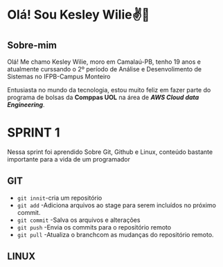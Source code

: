 # Olá! Sou Kesley Wilie✌️👋
## Sobre-mim
Olá! Me chamo Kesley Wilie, moro em Camalaú-PB, tenho 19 anos e atualmente curssando o 2º período de Análise e Desenvolimento de Sistemas no IFPB-Campus Monteiro

Entusiasta no mundo da tecnologia, estou muito feliz em fazer parte do programa de bolsas da **Comppas UOL** na área de _**AWS Cloud data Engineering**_. 

# SPRINT 1
Nessa sprint foi aprendido Sobre Git, Github e Linux, conteúdo bastante importante para a vida de um programador

## GIT


* `git innit`-cria um repositório
* `git add` -Adiciona arquivos ao stage para serem incluídos no próximo commit.
* `git commit` -Salva os arquivos e alterações
* `git push` -Envia os commits para o repositório remoto
* `git pull` -Atualiza o branchcom as mudanças do repositório remoto.

## LINUX

